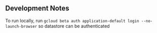 ## Development Notes

To run locally, run `gcloud beta auth application-default login --no-launch-browser` so datastore can be authenticated